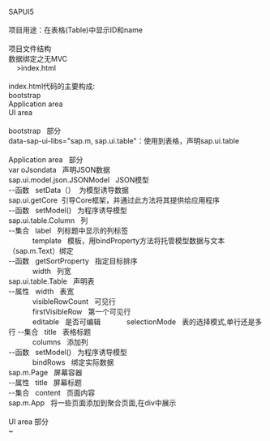 SAPUI5</br>
</br>
项目用途：在表格(Table)中显示ID和name</br>
</br>
项目文件结构 </br>
数据绑定之无MVC</br>
&nbsp; &nbsp; >index.html </br>
</br>
index.html代码的主要构成:</br>
bootstrap</br>
Application area </br>
UI area</br>
</br>
bootstrap &nbsp; 部分</br>
data-sap-ui-libs="sap.m, sap.ui.table"：使用到表格，声明sap.ui.table</br>
</br>
Application area &nbsp; 部分</br>
var oJsondata &nbsp; 声明JSON数据</br>
sap.ui.model.json.JSONModel &nbsp; JSON模型</br>
--函数 &nbsp; setData（）&nbsp; 为模型诱导数据</br>
sap.ui.getCore &nbsp;引导Core框架，并通过此方法将其提供给应用程序</br>
--函数 &nbsp; setModel() &nbsp; 为程序诱导模型</br>
sap.ui.table.Column &nbsp; 列</br>
--集合 &nbsp; label &nbsp; 列标题中显示的列标签</br>
 &nbsp; &nbsp; &nbsp; &nbsp; &nbsp; &nbsp; template &nbsp; 模板，用bindProperty方法将托管模型数据与文本（sap.m.Text）绑定</br>
--函数 &nbsp; getSortProperty &nbsp; 指定目标排序</br>
&nbsp; &nbsp; &nbsp; &nbsp; &nbsp; &nbsp; width &nbsp; 列宽</br>
sap.ui.table.Table &nbsp; 声明表</br>
--属性 &nbsp; width &nbsp; 表宽</br>
&nbsp; &nbsp; &nbsp; &nbsp; &nbsp; &nbsp; visibleRowCount &nbsp; 可见行 </br>
&nbsp; &nbsp; &nbsp; &nbsp; &nbsp; &nbsp; firstVisibleRow &nbsp; 第一个可见行</br>
&nbsp; &nbsp; &nbsp; &nbsp; &nbsp; &nbsp; editable &nbsp; 是否可编辑
&nbsp; &nbsp; &nbsp; &nbsp; &nbsp; &nbsp; selectionMode &nbsp; 表的选择模式,单行还是多行
--集合 &nbsp; title &nbsp; 表格标题</br>
&nbsp; &nbsp; &nbsp; &nbsp; &nbsp; &nbsp; columns &nbsp; 添加列</br>
--函数 &nbsp; setModel() &nbsp; 为程序诱导模型</br>
&nbsp; &nbsp; &nbsp; &nbsp; &nbsp; &nbsp; bindRows &nbsp; 绑定实际数据</br>
sap.m.Page &nbsp; 屏幕容器</br>
--属性 &nbsp; title &nbsp; 屏幕标题</br>
--集合 &nbsp; content &nbsp; 页面内容</br>
sap.m.App &nbsp; 将一些页面添加到聚合页面,在div中展示</br>
</br>
UI area 部分</br>
~
